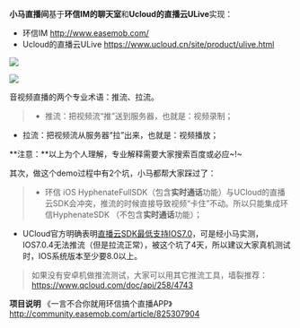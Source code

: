 **小马直播间**基于**环信IM的聊天室**和**Ucloud的直播云ULive**实现：
- 环信IM http://www.easemob.com/
- Ucloud的直播云ULive  https://www.ucloud.cn/site/product/ulive.html

![](https://github.com/mengmakies/SmallHorseLive/blob/master/screenshot1.png)

![](https://github.com/mengmakies/SmallHorseLive/blob/master/screenshot2.png)


音视频直播的两个专业术语：推流、拉流。
>- 推流：把视频流“推”送到服务器，也就是：视频录制；
- 拉流：把视频流从服务器“拉”出来，也就是：视频播放；

**注意：**以上为个人理解，专业解释需要大家搜索百度或必应~!~

其次，做这个demo过程中有2个坑，小马都帮大家踩过了：
>- 环信 iOS HyphenateFullSDK（包含**实时通话**功能）与UCloud的直播云SDK会冲突，推流的时候直接导致视频“卡住”不动。所以只能集成环信HyphenateSDK （不包含**实时通话**功能）；
- UCloud官方明确表明[直播云SDK最低支持IOS7.0](https://docs.ucloud.cn/upd-docs/ulive/ULive_IOS_SDK.html)，可是经小马实测，IOS7.0.4无法推流（但是拉流正常），被这个坑了4天，所以建议大家真机测试时，IOS系统版本至少要8.0以上。

>如果没有安卓机做推流测试，大家可以用其它推流工具，墙裂推荐：https://www.qcloud.com/doc/api/258/4743

**项目说明**
《一言不合你就用环信搞个直播APP》http://community.easemob.com/article/825307904
